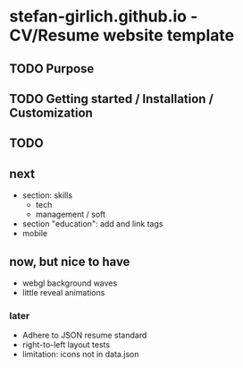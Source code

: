 # stefan-girlich.github.io - CV/Resume website template

## TODO Purpose

## TODO Getting started / Installation / Customization

## TODO

## next

- section: skills
  - tech
  - management / soft
- section "education": add and link tags
- mobile

## now, but nice to have

- webgl background waves
- little reveal animations

### later

- Adhere to JSON resume standard
- right-to-left layout tests
- limitation: icons not in data.json
